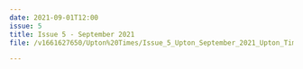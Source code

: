 ```yaml
---
date: 2021-09-01T12:00
issue: 5
title: Issue 5 - September 2021
file: /v1661627650/Upton%20Times/Issue_5_Upton_September_2021_Upton_Times_VP_v2_A4_web_mstufa.pdf

---
```

